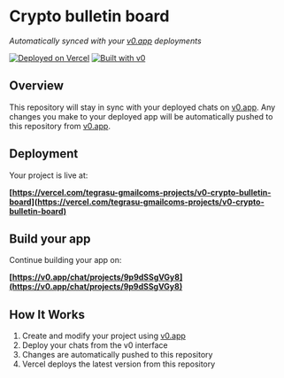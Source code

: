 # Crypto bulletin board

*Automatically synced with your [v0.app](https://v0.app) deployments*

[![Deployed on Vercel](https://img.shields.io/badge/Deployed%20on-Vercel-black?style=for-the-badge&logo=vercel)](https://vercel.com/tegrasu-gmailcoms-projects/v0-crypto-bulletin-board)
[![Built with v0](https://img.shields.io/badge/Built%20with-v0.app-black?style=for-the-badge)](https://v0.app/chat/projects/9p9dSSgVGy8)

## Overview

This repository will stay in sync with your deployed chats on [v0.app](https://v0.app).
Any changes you make to your deployed app will be automatically pushed to this repository from [v0.app](https://v0.app).

## Deployment

Your project is live at:

**[https://vercel.com/tegrasu-gmailcoms-projects/v0-crypto-bulletin-board](https://vercel.com/tegrasu-gmailcoms-projects/v0-crypto-bulletin-board)**

## Build your app

Continue building your app on:

**[https://v0.app/chat/projects/9p9dSSgVGy8](https://v0.app/chat/projects/9p9dSSgVGy8)**

## How It Works

1. Create and modify your project using [v0.app](https://v0.app)
2. Deploy your chats from the v0 interface
3. Changes are automatically pushed to this repository
4. Vercel deploys the latest version from this repository
